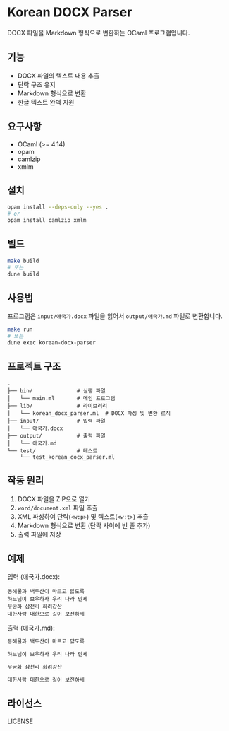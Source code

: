 # Korean DOCX Parser

DOCX 파일을 Markdown 형식으로 변환하는 OCaml 프로그램입니다.

## 기능

- DOCX 파일의 텍스트 내용 추출
- 단락 구조 유지
- Markdown 형식으로 변환
- 한글 텍스트 완벽 지원

## 요구사항

- OCaml (>= 4.14)
- opam
- camlzip
- xmlm

## 설치

```bash
opam install --deps-only --yes .
# or
opam install camlzip xmlm
```

## 빌드

```bash
make build
# 또는
dune build
```

## 사용법

프로그램은 `input/애국가.docx` 파일을 읽어서 `output/애국가.md` 파일로 변환합니다.

```bash
make run
# 또는
dune exec korean-docx-parser
```

## 프로젝트 구조

```
.
├── bin/              # 실행 파일
│   └── main.ml       # 메인 프로그램
├── lib/              # 라이브러리
│   └── korean_docx_parser.ml  # DOCX 파싱 및 변환 로직
├── input/            # 입력 파일
│   └── 애국가.docx
├── output/           # 출력 파일
│   └── 애국가.md
└── test/             # 테스트
    └── test_korean_docx_parser.ml
```

## 작동 원리

1. DOCX 파일을 ZIP으로 열기
2. `word/document.xml` 파일 추출
3. XML 파싱하여 단락(`<w:p>`) 및 텍스트(`<w:t>`) 추출
4. Markdown 형식으로 변환 (단락 사이에 빈 줄 추가)
5. 출력 파일에 저장

## 예제

입력 (애국가.docx):
```
동해물과 백두산이 마르고 닳도록
하느님이 보우하사 우리 나라 만세
무궁화 삼천리 화려강산
대한사람 대한으로 길이 보전하세
```

출력 (애국가.md):
```markdown
동해물과 백두산이 마르고 닳도록

하느님이 보우하사 우리 나라 만세

무궁화 삼천리 화려강산

대한사람 대한으로 길이 보전하세
```

## 라이선스

LICENSE
